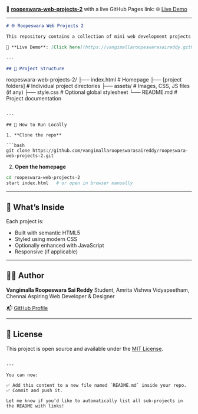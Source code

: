🔗 **[roopeswara-web-projects-2](https://github.com/vangimallaroopeswarasaireddy/roopeswara-web-projects-2)**
with a live GitHub Pages link:
🌐 [Live Demo](https://vangimallaroopeswarasaireddy.github.io/roopeswara-web-projects-2/)

---

```markdown
# 🌐 Roopeswara Web Projects 2

This repository contains a collection of mini web development projects built using **HTML**, **CSS**, and optionally **JavaScript**. These projects are aimed at practicing and showcasing front-end development skills.

🔗 **Live Demo**: [Click here](https://vangimallaroopeswarasaireddy.github.io/roopeswara-web-projects-2/)

---

## 📁 Project Structure

```

roopeswara-web-projects-2/
├── index.html          # Homepage
├── \[project folders]   # Individual project directories
├── assets/             # Images, CSS, JS files (if any)
├── style.css           # Optional global stylesheet
└── README.md           # Project documentation

````

---

## 🚀 How to Run Locally

1. **Clone the repo**

```bash
git clone https://github.com/vangimallaroopeswarasaireddy/roopeswara-web-projects-2.git
````

2. **Open the homepage**

```bash
cd roopeswara-web-projects-2
start index.html   # or open in browser manually
```

---

## 🧪 What’s Inside

Each project is:

* Built with semantic HTML5
* Styled using modern CSS
* Optionally enhanced with JavaScript
* Responsive (if applicable)

---

## 🧑‍💻 Author

**Vangimalla Roopeswara Sai Reddy**
Student, Amrita Vishwa Vidyapeetham, Chennai
Aspiring Web Developer & Designer

📬 [GitHub Profile](https://github.com/vangimallaroopeswarasaireddy)

---

## 📃 License

This project is open source and available under the [MIT License](LICENSE).

```

---

You can now:

✅ Add this content to a new file named `README.md` inside your repo.  
✅ Commit and push it.  

Let me know if you’d like to automatically list all sub-projects in the README with links!
```
